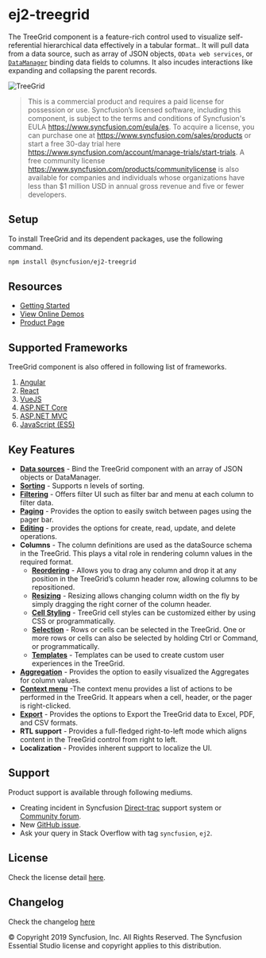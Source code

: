 # ej2-treegrid

The TreeGrid component is a feature-rich control used to visualize self-referential hierarchical data effectively in a tabular format.. It will pull data from a data source, such as array of JSON objects, `OData web services`, or [`DataManager`](http://ej2.syncfusion.com/documentation/data) binding data fields to columns. It also incudes interactions like expanding and collapsing the parent records.

![TreeGrid](https://ej2.syncfusion.com/products/images/tree-grid/readme.png)

> This is a commercial product and requires a paid license for possession or use. Syncfusion’s licensed software, including this component, is subject to the terms and conditions of Syncfusion's EULA https://www.syncfusion.com/eula/es. To acquire a license, you can purchase one at https://www.syncfusion.com/sales/products or start a free 30-day trial here https://www.syncfusion.com/account/manage-trials/start-trials.
> A free community license <https://www.syncfusion.com/products/communitylicense> is also available for companies and individuals whose organizations have less than $1 million USD in annual gross revenue and five or fewer developers.

## Setup

To install TreeGrid and its dependent packages, use the following command.

```sh
npm install @syncfusion/ej2-treegrid
```

## Resources

* [Getting Started](https://ej2.syncfusion.com/documentation/tree-grid/getting-started/)
* [View Online Demos](https://ej2.syncfusion.com/demos/#/material/tree-grid/default.html)
* [Product Page](https://www.syncfusion.com/javascript-ui-controls/treegrid)

## Supported Frameworks

TreeGrid component is also offered in following list of frameworks.

1. [Angular](https://github.com/syncfusion/ej2-angular-ui-controls/tree/master/components/treegrid)
2. [React](https://github.com/syncfusion/ej2-react-ui-components/tree/master/components/treegrid)
3. [VueJS](https://github.com/syncfusion/ej2-vue-ui-components/tree/master/components/treegrid)
4. [ASP.NET Core](https://www.syncfusion.com/aspnet-core-ui-controls/treegrid)
5. [ASP.NET MVC](https://www.syncfusion.com/aspnet-mvc-ui-controls/treegrid)
6. [JavaScript (ES5)](https://www.syncfusion.com/javascript-ui-controls/treegrid)

## Key Features

* [**Data sources**](https://ej2.syncfusion.com/demos/?utm_source=npm&utm_campaign=grid#/material/tree-grid/localdata.html) - Bind the TreeGrid component with an array of JSON objects or DataManager.
* [**Sorting**](https://ej2.syncfusion.com/demos/?utm_source=npm&utm_campaign=grid#/material/tree-grid/sorting.html) - Supports n levels of sorting.
* [**Filtering**](https://ej2.syncfusion.com/demos/?utm_source=npm&utm_campaign=grid#/material/tree-grid/filtering.html) - Offers filter UI such as filter bar and menu at each column to filter data.
* [**Paging**](https://ej2.syncfusion.com/demos/?utm_source=npm&utm_campaign=grid#/material/tree-grid/default-paging.html) - Provides the option to easily switch between pages using the pager bar.
* [**Editing**](https://ej2.syncfusion.com/demos/?utm_source=npm&utm_campaign=grid#/material/tree-grid/inline-editing.html) - provides the options for create, read, update, and delete operations.
* **Columns** - The column definitions are used as the dataSource schema in the TreeGrid. This plays a vital role in rendering column values in the required format.
  * [**Reordering**](https://ej2.syncfusion.com/demos/?utm_source=npm&utm_campaign=grid#/material/tree-grid/reorder.html) - Allows you to drag any column and drop it at any position in the TreeGrid’s column header row, allowing columns to be repositioned.
  * [**Resizing**](https://ej2.syncfusion.com/demos/?utm_source=npm&utm_campaign=grid#/material/tree-grid/resizing.html) - Resizing allows changing column width on the fly by simply dragging the right corner of the column header.
  * [**Cell Styling**](https://ej2.syncfusion.com/demos/?utm_source=npm&utm_campaign=grid#/material/tree-grid/conditional-formatting.html) - TreeGrid cell styles can be customized either by using CSS or programmatically.
  * [**Selection**](https://ej2.syncfusion.com/demos/?utm_source=npm&utm_campaign=grid#/material/tree-grid/selection.html) - Rows or cells can be selected in the TreeGrid. One or more rows or cells can also be selected by holding Ctrl or Command, or programmatically.
  * [**Templates**](https://ej2.syncfusion.com/demos/?utm_source=npm&utm_campaign=grid#/material/tree-grid/column-template.html) - Templates can be used to create custom user experiences in the TreeGrid.
* [**Aggregation**](https://ej2.syncfusion.com/demos/?utm_source=npm&utm_campaign=grid#/material/tree-grid/aggregate-default.html) - Provides the option to easily visualized the Aggregates for column values.
* [**Context menu**](https://ej2.syncfusion.com/demos/?utm_source=npm&utm_campaign=grid#/material/tree-grid/default-context-menu.html) -The context menu provides a list of actions to be performed in the TreeGrid. It appears when a cell, header, or the pager is right-clicked.
* [**Export**](https://ej2.syncfusion.com/demos/?utm_source=npm&utm_campaign=grid#/material/tree-grid/default-exporting.html) - Provides the options to Export the TreeGrid data to Excel, PDF, and CSV formats.
* **RTL support** - Provides a full-fledged right-to-left mode which aligns content in the TreeGrid control from right to left.
* **Localization** - Provides inherent support to localize the UI.

## Support

Product support is available through following mediums.

* Creating incident in Syncfusion [Direct-trac](https://www.syncfusion.com/support/directtrac/incidents?utm_source=npm&utm_campaign=grid) support system or [Community forum](https://www.syncfusion.com/forums/essential-js2?utm_source=npm&utm_campaign=grid).
* New [GitHub issue](https://github.com/syncfusion/ej2-javascript-ui-controls/issues/new).
* Ask your query in Stack Overflow with tag `syncfusion`, `ej2`.

## License

Check the license detail [here](https://github.com/syncfusion/ej2-javascript-ui-controls/blob/master/license?utm_source=npm&utm_campaign=grid).

## Changelog

Check the changelog [here](https://github.com/syncfusion/ej2-javascript-ui-controls/blob/master/controls/treegrid/CHANGELOG.md?utm_source=npm&utm_campaign=grid)

&copy; Copyright 2019 Syncfusion, Inc. All Rights Reserved. The Syncfusion Essential Studio license and copyright applies to this distribution.